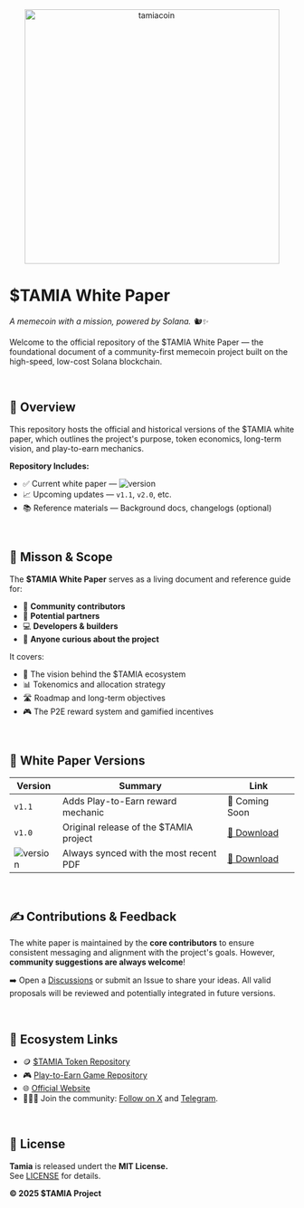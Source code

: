 <div align="center"><img src="https://github.com/user-attachments/assets/605d52e0-dfb7-4096-ae0f-54990648bcf2" alt="tamiacoin" width=450/></div>

# $TAMIA White Paper

*A memecoin with a mission, powered by Solana. 🐿️✨*

Welcome to the official repository of the $TAMIA White Paper — the foundational document of a community-first memecoin project built on the high-speed, low-cost Solana blockchain.

<br>

## 📄 Overview

This repository hosts the official and historical versions of the $TAMIA white paper, which outlines the project's purpose, token economics, long-term vision, and play-to-earn mechanics.



**Repository Includes:**
- ✅ Current white paper — ![version](https://img.shields.io/badge/v1.0-blue)
- 📈 Upcoming updates — `v1.1`, `v2.0`, etc.
- 📚 Reference materials — Background docs, changelogs (optional)



<br>

## 🎯 Misson & Scope

The **$TAMIA White Paper** serves as a living document and reference guide for:
- 🧠 **Community contributors**
- 🤝 **Potential partners**
- 💻 **Developers & builders**
- 👀 **Anyone curious about the project**

It covers:
- 🧭 The vision behind the $TAMIA ecosystem
- 📊 Tokenomics and allocation strategy
- 🛣️ Roadmap and long-term objectives
- 🎮 The P2E reward system and gamified incentives



<br>

## 📄 White Paper Versions

| Version          | Summary                         | Link                                  |
|------------------|-------------------------------------|---------------------------------------|
| `v1.1`             | Adds Play-to-Earn reward mechanic   | 📄 Coming Soon |
| `v1.0`             | Original release of the $TAMIA project       | [📄 Download](./whitepaper-v1.0.pdf)  |
|  ![version](https://img.shields.io/badge/Latest-blue)  | Always synced with the most recent PDF                  | [📄 Download](./whitepaper-v1.0.pdf)       |


<br>

## ✍️ Contributions & Feedback

The white paper is maintained by the **core contributors** to ensure consistent messaging and alignment with the project's goals.
However, **community suggestions are always welcome**!

➡️ Open a [Discussions](https://github.com/TamiaCoin/Tamia_token/discussions) or submit an Issue to share your ideas.
All valid proposals will be reviewed and potentially integrated in future versions.

<br>

## 🔗 Ecosystem Links

- 🪙 [$TAMIA Token Repository](https://github.com/TamiaCoin/Tamia_token)
- 🎮 [Play-to-Earn Game Repository](https://github.com/TamiaCoin/Tamia_Play2Earn)
- 🌐 [Official Website](https://tamia.club)
- 🧑‍🤝‍🧑  Join the community: [Follow on X](https://twitter.com/TamiaCoin) and [Telegram](https://t.me/).

<br>

## 📝 License

**Tamia** is released undert the **MIT License.**<br>
See [LICENSE](https://github.com/TamiaCoin/white_paper/blob/main/LICENSE) for details.

**© 2025 $TAMIA Project**
